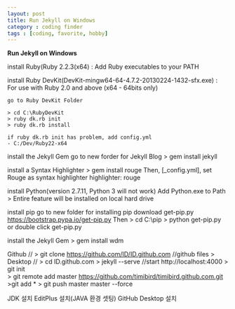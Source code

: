 ```yaml
---
layout: post
title: Run Jekyll on Windows
category : coding finder
tags : [coding, favorite, hobby]
---
```

**Run Jekyll on Windows**
[](http://jekyll-windows.juthilo.com/1-ruby-and-devkit/ "http://jekyll-windows.juthilo.com/1-ruby-and-devkit/")

install Ruby(Ruby 2.2.3(x64) : 
	Add Ruby executables to your PATH
	[](http://rubyinstaller.org/downloads/ "http://rubyinstaller.org/downloads/")

install Ruby DevKit(DevKit-mingw64-64-4.7.2-20130224-1432-sfx.exe) : 
	For use with Ruby 2.0 and above (x64 - 64bits only)
	[](http://rubyinstaller.org/downloads/ "http://rubyinstaller.org/downloads/")

	go to Ruby DevKit Folder

	> cd C:\RubyDevKit
	> ruby dk.rb init
	> ruby dk.rb install

	if ruby dk.rb init has problem, add config.yml 
	- C:/Dev/Ruby22-x64
	

install the Jekyll Gem
	go to new forder for Jekyll Blog
	> gem install jekyll

install a Syntax Highlighter
	> gem install rouge
	Then, [_config.yml], set Rouge as syntax highlighter
	highlighter: rouge

install Python(version 2.7.11, Python 3 will not work)
	Add Python.exe to Path > Entire feature will be installed on local hard drive
	[](https://www.python.org/downloads/ "https://www.python.org/downloads/")

install pip
	go to new folder for installing pip
	download get-pip.py
	<https://bootstrap.pypa.io/get-pip.py>
	Then
	> cd C:\pip
	> python get-pip.py
	or double click get-pip.py

install the Jekyll Gem
	> gem install wdm





Github
//	> git clone https://github.com/ID/ID.github.com	//github files > Desktop
//	> cd ID.github.com
	> jekyll --serve	//start http://localhost:4000
	> git init		
	> git remote add master https://github.com/timibird/timibird.github.com.git
	>git add *
	> git push master master --force


JDK 설치
EditPlus 설치(JAVA 환경 셋팅)
GitHub Desktop 설치
